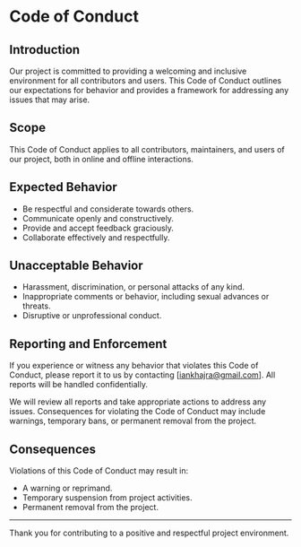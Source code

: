 # Code of Conduct

## Introduction

Our project is committed to providing a welcoming and inclusive environment for all contributors and users. This Code of Conduct outlines our expectations for behavior and provides a framework for addressing any issues that may arise.

## Scope

This Code of Conduct applies to all contributors, maintainers, and users of our project, both in online and offline interactions.

## Expected Behavior

- Be respectful and considerate towards others.
- Communicate openly and constructively.
- Provide and accept feedback graciously.
- Collaborate effectively and respectfully.

## Unacceptable Behavior

- Harassment, discrimination, or personal attacks of any kind.
- Inappropriate comments or behavior, including sexual advances or threats.
- Disruptive or unprofessional conduct.

## Reporting and Enforcement

If you experience or witness any behavior that violates this Code of Conduct, please report it to us by contacting [iankhajra@gmail.com]. All reports will be handled confidentially.

We will review all reports and take appropriate actions to address any issues. Consequences for violating the Code of Conduct may include warnings, temporary bans, or permanent removal from the project.

## Consequences

Violations of this Code of Conduct may result in:
- A warning or reprimand.
- Temporary suspension from project activities.
- Permanent removal from the project.

---

Thank you for contributing to a positive and respectful project environment.
